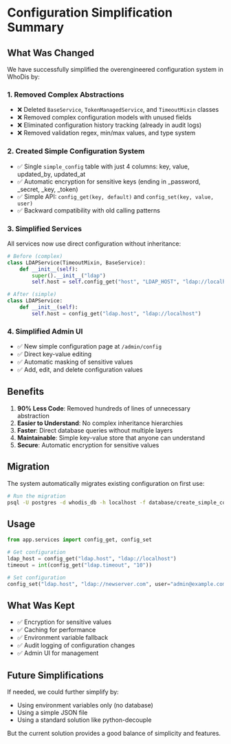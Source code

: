 # Configuration Simplification Summary

## What Was Changed

We have successfully simplified the overengineered configuration system in WhoDis by:

### 1. **Removed Complex Abstractions**
- ❌ Deleted `BaseService`, `TokenManagedService`, and `TimeoutMixin` classes
- ❌ Removed complex configuration models with unused fields
- ❌ Eliminated configuration history tracking (already in audit logs)
- ❌ Removed validation regex, min/max values, and type system

### 2. **Created Simple Configuration System**
- ✅ Single `simple_config` table with just 4 columns: key, value, updated_by, updated_at
- ✅ Automatic encryption for sensitive keys (ending in _password, _secret, _key, _token)
- ✅ Simple API: `config_get(key, default)` and `config_set(key, value, user)`
- ✅ Backward compatibility with old calling patterns

### 3. **Simplified Services**
All services now use direct configuration without inheritance:

```python
# Before (complex)
class LDAPService(TimeoutMixin, BaseService):
    def __init__(self):
        super().__init__("ldap")
        self.host = self.config_get("host", "LDAP_HOST", "ldap://localhost")

# After (simple)
class LDAPService:
    def __init__(self):
        self.host = config_get("ldap.host", "ldap://localhost")
```

### 4. **Simplified Admin UI**
- ✅ New simple configuration page at `/admin/config`
- ✅ Direct key-value editing
- ✅ Automatic masking of sensitive values
- ✅ Add, edit, and delete configuration values

## Benefits

1. **90% Less Code**: Removed hundreds of lines of unnecessary abstraction
2. **Easier to Understand**: No complex inheritance hierarchies
3. **Faster**: Direct database queries without multiple layers
4. **Maintainable**: Simple key-value store that anyone can understand
5. **Secure**: Automatic encryption for sensitive values

## Migration

The system automatically migrates existing configuration on first use:

```bash
# Run the migration
psql -U postgres -d whodis_db -h localhost -f database/create_simple_config.sql
```

## Usage

```python
from app.services import config_get, config_set

# Get configuration
ldap_host = config_get("ldap.host", "ldap://localhost")
timeout = int(config_get("ldap.timeout", "10"))

# Set configuration
config_set("ldap.host", "ldap://newserver.com", user="admin@example.com")
```

## What Was Kept

- ✅ Encryption for sensitive values
- ✅ Caching for performance
- ✅ Environment variable fallback
- ✅ Audit logging of configuration changes
- ✅ Admin UI for management

## Future Simplifications

If needed, we could further simplify by:
- Using environment variables only (no database)
- Using a simple JSON file
- Using a standard solution like python-decouple

But the current solution provides a good balance of simplicity and features.